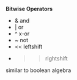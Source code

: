 **Bitwise Operators**

* &  and
* | or 
* ^ x-or
* ~ not
* <<  leftshift  
* >>  rightshift

similar to boolean algebra

